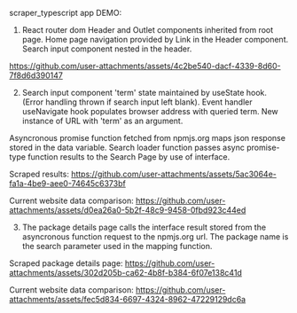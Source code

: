 scraper_typescript app DEMO:

1. React router dom Header and Outlet components inherited from root page. Home page navigation provided by Link in the Header component. Search input component nested in the header.

https://github.com/user-attachments/assets/4c2be540-dacf-4339-8d60-7f8d6d390147


2. Search input component 'term' state maintained by useState hook. (Error handling thrown if search input left blank). Event handler useNavigate hook populates browser address with queried term. New instance of URL with 'term' as an argument.

Asyncronous promise function fetched from npmjs.org maps json response stored in the data variable. Search loader function passes async promise-type function results to the Search Page by use of interface.

Scraped results: https://github.com/user-attachments/assets/5ac3064e-fa1a-4be9-aee0-74645c6373bf

Current website data comparison: https://github.com/user-attachments/assets/d0ea26a0-5b2f-48c9-9458-0fbd923c44ed


3. The package details page calls the interface result stored from the asyncronous function request to the npmjs.org url. The package name is the search parameter used in the mapping function.

Scraped package details page: https://github.com/user-attachments/assets/302d205b-ca62-4b8f-b384-6f07e138c41d

Current website data comparison: https://github.com/user-attachments/assets/fec5d834-6697-4324-8962-47229129dc6a
